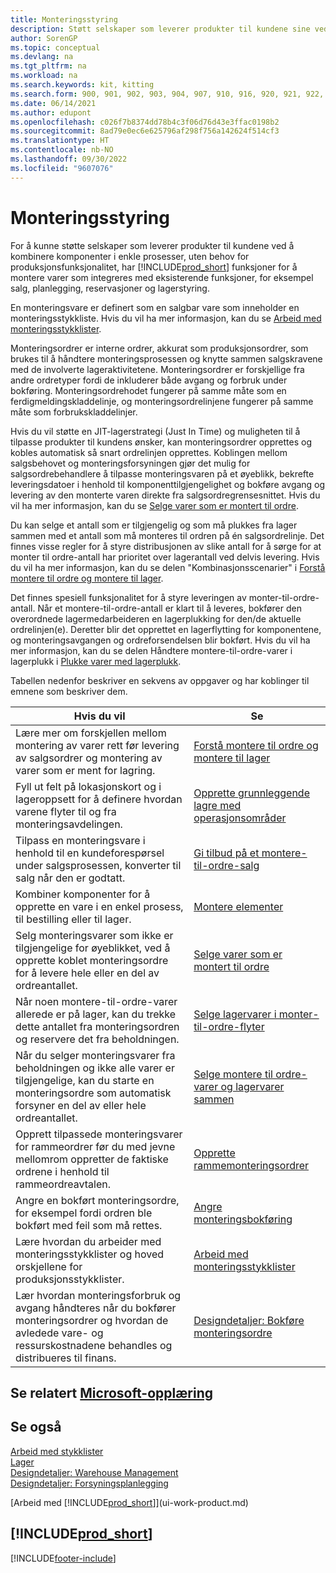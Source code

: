 ```yaml
---
title: Monteringsstyring
description: Støtt selskaper som leverer produkter til kundene sine ved å kombinere komponenter i enkle prosesser uten behov for produksjonsfunksjonalitet.
author: SorenGP
ms.topic: conceptual
ms.devlang: na
ms.tgt_pltfrm: na
ms.workload: na
ms.search.keywords: kit, kitting
ms.search.form: 900, 901, 902, 903, 904, 907, 910, 916, 920, 921, 922, 923, 940, 941, 942, 930, 931, 932, 914, 915, 905
ms.date: 06/14/2021
ms.author: edupont
ms.openlocfilehash: c026f7b8374dd78b4c3f06d76d43e3ffac0198b2
ms.sourcegitcommit: 8ad79e0ec6e625796af298f756a142624f514cf3
ms.translationtype: HT
ms.contentlocale: nb-NO
ms.lasthandoff: 09/30/2022
ms.locfileid: "9607076"
---
```

# <a name="assembly-management"></a>Monteringsstyring

For å kunne støtte selskaper som leverer produkter til kundene ved å kombinere komponenter i enkle prosesser, uten behov for produksjonsfunksjonalitet, har [!INCLUDE[prod_short](includes/prod_short.md)] funksjoner for å montere varer som integreres med eksisterende funksjoner, for eksempel salg, planlegging, reservasjoner og lagerstyring.  

 En monteringsvare er definert som en salgbar vare som inneholder en monteringsstykkliste. Hvis du vil ha mer informasjon, kan du se [Arbeid med monteringsstykklister](assembly-how-work-assembly-boms.md).

 Monteringsordrer er interne ordrer, akkurat som produksjonsordrer, som brukes til å håndtere monteringsprosessen og knytte sammen salgskravene med de involverte lageraktivitetene. Monteringsordrer er forskjellige fra andre ordretyper fordi de inkluderer både avgang og forbruk under bokføring. Monteringsordrehodet fungerer på samme måte som en ferdigmeldingskladdelinje, og monteringsordrelinjene fungerer på samme måte som forbrukskladdelinjer.  

 Hvis du vil støtte en JIT-lagerstrategi (Just In Time) og muligheten til å tilpasse produkter til kundens ønsker, kan monteringsordrer opprettes og kobles automatisk så snart ordrelinjen opprettes. Koblingen mellom salgsbehovet og monteringsforsyningen gjør det mulig for salgsordrebehandlere å tilpasse monteringsvaren på et øyeblikk, bekrefte leveringsdatoer i henhold til komponenttilgjengelighet og bokføre avgang og levering av den monterte varen direkte fra salgsordregrensesnittet. Hvis du vil ha mer informasjon, kan du se [Selge varer som er montert til ordre](assembly-how-to-sell-items-assembled-to-order.md).  

 Du kan selge et antall som er tilgjengelig og som må plukkes fra lager sammen med et antall som må monteres til ordren på én salgsordrelinje. Det finnes visse regler for å styre distribusjonen av slike antall for å sørge for at monter til ordre-antall har prioritet over lagerantall ved delvis levering. Hvis du vil ha mer informasjon, kan du se delen "Kombinasjonsscenarier" i [Forstå montere til ordre og montere til lager](assembly-assemble-to-order-or-assemble-to-stock.md).  

 Det finnes spesiell funksjonalitet for å styre leveringen av monter-til-ordre-antall. Når et montere-til-ordre-antall er klart til å leveres, bokfører den overordnede lagermedarbeideren en lagerplukking for den/de aktuelle ordrelinjen(e). Deretter blir det opprettet en lagerflytting for komponentene, og monteringsavgangen og ordreforsendelsen blir bokført. Hvis du vil ha mer informasjon, kan du se delen Håndtere montere-til-ordre-varer i lagerplukk i [Plukke varer med lagerplukk](warehouse-how-to-pick-items-with-inventory-picks.md).

Tabellen nedenfor beskriver en sekvens av oppgaver og har koblinger til emnene som beskriver dem.   

|**Hvis du vil**|**Se**|  
|------------|-------------|  
|Lære mer om forskjellen mellom montering av varer rett før levering av salgsordrer og montering av varer som er ment for lagring.|[Forstå montere til ordre og montere til lager](assembly-assemble-to-order-or-assemble-to-stock.md)|
|Fyll ut felt på lokasjonskort og i lageroppsett for å definere hvordan varene flyter til og fra monteringsavdelingen.|[Opprette grunnleggende lagre med operasjonsområder](warehouse-how-to-set-up-basic-warehouses-with-operations-areas.md)|
|Tilpass en monteringsvare i henhold til en kundeforespørsel under salgsprosessen, konverter til salg når den er godtatt.|[Gi tilbud på et montere-til-ordre-salg](assembly-how-to-quote-an-assemble-to-order-sale.md)|
|Kombiner komponenter for å opprette en vare i en enkel prosess, til bestilling eller til lager.|[Montere elementer](assembly-how-to-assemble-items.md)|  
|Selg monteringsvarer som ikke er tilgjengelige for øyeblikket, ved å opprette koblet monteringsordre for å levere hele eller en del av ordreantallet.|[Selge varer som er montert til ordre](assembly-how-to-sell-items-assembled-to-order.md)|
|Når noen montere-til-ordre-varer allerede er på lager, kan du trekke dette antallet fra monteringsordren og reservere det fra beholdningen.|[Selge lagervarer i monter-til-ordre-flyter](assembly-how-to-sell-inventory-items-in-assemble-to-order-flows.md)|  
|Når du selger monteringsvarer fra beholdningen og ikke alle varer er tilgjengelige, kan du starte en monteringsordre som automatisk forsyner en del av eller hele ordreantallet.|[Selge montere til ordre-varer og lagervarer sammen](assembly-how-to-sell-assemble-to-order-items-and-inventory-items-together.md)|
|Opprett tilpassede monteringsvarer for rammeordrer før du med jevne mellomrom oppretter de faktiske ordrene i henhold til rammeordreavtalen.|[Opprette rammemonteringsordrer](assembly-how-to-create-blanket-assembly-orders.md)|
|Angre en bokført monteringsordre, for eksempel fordi ordren ble bokført med feil som må rettes.|[Angre monteringsbokføring](assembly-how-to-undo-assembly-posting.md)|
|Lære hvordan du arbeider med monteringsstykklister og hoved orskjellene for produksjonsstykklister.|[Arbeid med monteringsstykklister](assembly-how-work-assembly-boms.md)|
|Lær hvordan monteringsforbruk og avgang håndteres når du bokfører monteringsordrer og hvordan de avledede vare- og ressurskostnadene behandles og distribueres til finans.|[Designdetaljer: Bokføre monteringsordre](design-details-assembly-order-posting.md)|  

## <a name="see-related-microsoft-training"></a>Se relatert [Microsoft-opplæring](/training/paths/assemble-items-dynamics-365-business-central/)

## <a name="see-also"></a>Se også

[Arbeid med stykklister](inventory-how-work-BOMs.md)  
[Lager](inventory-manage-inventory.md)  
[Designdetaljer: Warehouse Management](design-details-warehouse-management.md)  
[Designdetaljer: Forsyningsplanlegging](design-details-supply-planning.md)  
<!-- [Walkthrough: Planning Supplies Manually](walkthrough-planning-supplies-manually.md)   -->
<!-- [Walkthrough: Selling, Assembling, and Shipping Kits](walkthrough-selling-assembling-and-shipping-kits.md)   -->
[Arbeid med [!INCLUDE[prod_short](includes/prod_short.md)]](ui-work-product.md)  

## [!INCLUDE[prod_short](includes/free_trial_md.md)]  

[!INCLUDE[footer-include](includes/footer-banner.md)]
